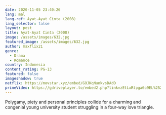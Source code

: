 ```yaml
---
date: 2020-11-05 23:40:26
lang: mal
lang-ref: Ayat-Ayat Cinta (2008)
lang_selector: false
layout: post
title: Ayat-Ayat Cinta (2008)
image: /assets/images/632.jpg
featured_image: /assets/images/632.jpg
author: maxflix21
genre:
  - Drama
  - Romance
country: Indonesia
content_rating: PG-13
featured: false
imageshadow: true
netflix: https://movstar.xyz/embed/GOJKqNunkvsDAdO
primeVideo: https://gdriveplayer.to/embed2.php?link=zEtLxRtpga6o9EL%252BSrJB5gEtwgFGLsUDCOINwI3ud4g1xSlPXZuMKNT%252FFZD%252Fb4QZWQR%252BhduWIdv74ARHn2rDQRIhUoQGJnEqeTZgK%252Fxts4IoBch3hUCLmjv8w4PZYS0Pmpr3uF9vPqh4AF2of2SLZMcMUzvhQd1kon87LHtmSa9piN%252BQRHqezOMYOXsBae4DFfTMtMJiy2%252BAuMmza0qrqW%252FQYCDDZZ894L%252BxcOKx%252B%252BMWmwLRwSk585G5nzgkjpiaLGk%252BSyg1YXCLPEU17LuZ%252F%252BAeQ0MyuXUCHnNyLwXOhsI50Dh50BaM1cF9%252FSRprnljs0N3bqMUuTA8TAADMdwauSfKxIOBL1TJLzoPxWPrNwd6SgkW16VVtkxdy7HUrhRu0%253D
---
```

Polygamy, piety and personal principles collide for a charming and congenial young university student struggling in a four-way love triangle.
